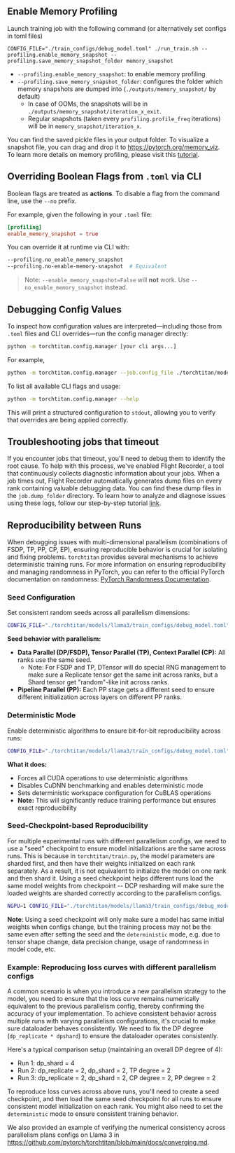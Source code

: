 ## Enable Memory Profiling

Launch training job with the following command (or alternatively set configs in toml files)
```
CONFIG_FILE="./train_configs/debug_model.toml" ./run_train.sh --profiling.enable_memory_snapshot --profiling.save_memory_snapshot_folder memory_snapshot
```
* `--profiling.enable_memory_snapshot`: to enable memory profiling
* `--profiling.save_memory_snapshot_folder`: configures the folder which memory snapshots are dumped into (`./outputs/memory_snapshot/` by default)
	+ In case of OOMs, the snapshots will be in `./outputs/memory_snapshot/iteration_x_exit`.
	+ Regular snapshots (taken every `profiling.profile_freq` iterations) will be in `memory_snapshot/iteration_x`.

You can find the saved pickle files in your output folder.
To visualize a snapshot file, you can drag and drop it to <https://pytorch.org/memory_viz>. To learn more details on memory profiling, please visit this [tutorial](https://pytorch.org/blog/understanding-gpu-memory-1/).

## Overriding Boolean Flags from `.toml` via CLI

Boolean flags are treated as **actions**. To disable a flag from the command line, use the `--no` prefix.

For example, given the following in your `.toml` file:

```toml
[profiling]
enable_memory_snapshot = true

```
You can override it at runtime via CLI with:

```bash
--profiling.no_enable_memory_snapshot
--profiling.no-enable-memory-snapshot  # Equivalent
```

> Note: `--enable_memory_snapshot=False` will **not** work. Use `--no_enable_memory_snapshot` instead.

## Debugging Config Values

To inspect how configuration values are interpreted—including those from `.toml` files and CLI overrides—run the config manager directly:

```bash
python -m torchtitan.config.manager [your cli args...]
```

For example,

```bash
python -m torchtitan.config.manager --job.config_file ./torchtitan/models/llama3/train_configs/llama3_8b.toml --profiling.enable_memory_snapshot
```

To list all available CLI flags and usage:

```bash
python -m torchtitan.config.manager --help
```

This will print a structured configuration to `stdout`, allowing you to verify that overrides are being applied correctly.

## Troubleshooting jobs that timeout

If you encounter jobs that timeout, you'll need to debug them to identify the root cause. To help with this process, we've enabled Flight Recorder, a tool that continuously collects diagnostic information about your jobs.
When a job times out, Flight Recorder automatically generates dump files on every rank containing valuable debugging data. You can find these dump files in the `job.dump_folder` directory.
To learn how to analyze and diagnose issues using these logs, follow our step-by-step tutorial [link](https://pytorch.org/tutorials/prototype/flight_recorder_tutorial.html).



## Reproducibility between Runs

When debugging issues with multi-dimensional parallelism (combinations of FSDP, TP, PP, CP, EP), ensuring reproducible behavior is crucial for isolating and fixing problems. `torchtitan` provides several mechanisms to achieve deterministic training runs. For more information on ensuring reproducibility and managing randomness in PyTorch, you can refer to the official PyTorch documentation on randomness: [PyTorch Randomness Documentation](https://docs.pytorch.org/docs/stable/notes/randomness.html).

### Seed Configuration
Set consistent random seeds across all parallelism dimensions:

```bash
CONFIG_FILE="./torchtitan/models/llama3/train_configs/debug_model.toml" ./run_train.sh --training.seed 42
```

**Seed behavior with parallelism:**
- **Data Parallel (DP/FSDP), Tensor Parallel (TP), Context Parallel (CP):** All ranks use the same seed.
    - Note: For FSDP and TP, DTensor will do special RNG management to make sure a Replicate tensor get the same init across ranks, but a Shard tensor get "random"-like init across ranks.
- **Pipeline Parallel (PP):** Each PP stage gets a different seed to ensure different initialization across layers on different PP ranks.


### Deterministic Mode

Enable deterministic algorithms to ensure bit-for-bit reproducibility across runs:

```bash
CONFIG_FILE="./torchtitan/models/llama3/train_configs/debug_model.toml" ./run_train.sh --training.deterministic
```

**What it does:**
- Forces all CUDA operations to use deterministic algorithms
- Disables CuDNN benchmarking and enables deterministic mode
- Sets deterministic workspace configuration for CuBLAS operations
- **Note:** This will significantly reduce training performance but ensures exact reproducibility


### Seed-Checkpoint-based Reproducibility

For multiple experimental runs with different parallelism configs, we need to use a "seed" checkpoint to ensure model initializations are the same across runs. This is because in `torchtitan/train.py`, the model parameters are sharded first, and then have their weights initialized on each rank separately. As a result, it is not equivalent to initialize the model on one rank and then shard it. Using a seed checkpoint helps different runs load the same model weights from checkpoint -- DCP resharding will make sure the loaded weights are sharded correctly according to the parallelism configs.


```bash
NGPU=1 CONFIG_FILE="./torchtitan/models/llama3/train_configs/debug_model.toml" ./run_train.sh --checkpoint.enable --checkpoint.create_seed_checkpoint --parallelism.data_parallel_replicate_degree 1 --parallelism.data_parallel_shard_degree 1 --parallelism.tensor_parallel_degree 1 --parallelism.pipeline_parallel_degree 1 --parallelism.context_parallel_degree 1 --parallelism.expert_parallel_degree 1
```

**Note**: Using a seed checkpoint will only make sure a model has same initial weights when configs change, but the training process may not be the same even after setting the seed and the `deterministic` mode, e.g. due to tensor shape change, data precision change, usage of randomness in model code, etc.

### Example: Reproducing loss curves with different parallelism configs

A common scenario is when you introduce a new parallelism strategy to the model, you need to ensure that the loss curve remains numerically equivalent to the previous parallelism config, thereby confirming the accuracy of your implementation. To achieve consistent behavior across multiple runs with varying parallelism configurations, it's crucial to make sure dataloader behaves consistently. We need to fix the DP degree (`dp_replicate * dpshard`) to ensure the dataloader operates consistently.

Here's a typical comparison setup (maintaining an overall DP degree of 4):
- Run 1: dp_shard = 4
- Run 2: dp_replicate = 2, dp_shard = 2, TP degree = 2
- Run 3: dp_replicate = 2, dp_shard = 2, CP degree = 2, PP degree = 2

To reproduce loss curves across above runs, you'll need to create a seed checkpoint, and then load the same seed checkpoint for all runs to ensure consistent model initialization on each rank. You might also need to set the `deterministic` mode to ensure consistent training behavior.

We also provided an example of verifying the numerical consistency across parallelism plans configs on Llama 3 in https://github.com/pytorch/torchtitan/blob/main/docs/converging.md.
